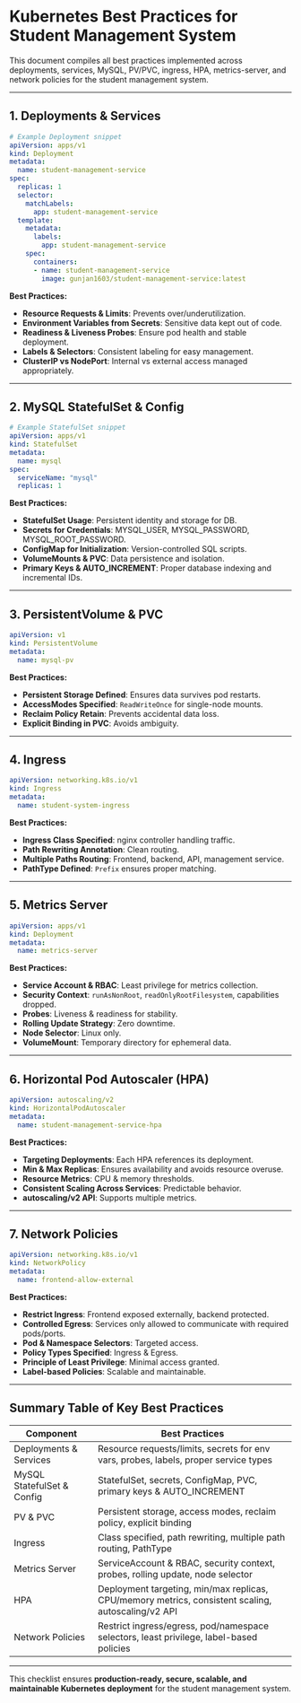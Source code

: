 # Kubernetes Best Practices for Student Management System

This document compiles all best practices implemented across deployments, services, MySQL, PV/PVC, ingress, HPA, metrics-server, and network policies for the student management system.

---

## 1. Deployments & Services

```yaml
# Example Deployment snippet
apiVersion: apps/v1
kind: Deployment
metadata:
  name: student-management-service
spec:
  replicas: 1
  selector:
    matchLabels:
      app: student-management-service
  template:
    metadata:
      labels:
        app: student-management-service
    spec:
      containers:
      - name: student-management-service
        image: gunjan1603/student-management-service:latest
```

**Best Practices:**

* **Resource Requests & Limits**: Prevents over/underutilization.
* **Environment Variables from Secrets**: Sensitive data kept out of code.
* **Readiness & Liveness Probes**: Ensure pod health and stable deployment.
* **Labels & Selectors**: Consistent labeling for easy management.
* **ClusterIP vs NodePort**: Internal vs external access managed appropriately.

---

## 2. MySQL StatefulSet & Config

```yaml
# Example StatefulSet snippet
apiVersion: apps/v1
kind: StatefulSet
metadata:
  name: mysql
spec:
  serviceName: "mysql"
  replicas: 1
```

**Best Practices:**

* **StatefulSet Usage**: Persistent identity and storage for DB.
* **Secrets for Credentials**: MYSQL\_USER, MYSQL\_PASSWORD, MYSQL\_ROOT\_PASSWORD.
* **ConfigMap for Initialization**: Version-controlled SQL scripts.
* **VolumeMounts & PVC**: Data persistence and isolation.
* **Primary Keys & AUTO\_INCREMENT**: Proper database indexing and incremental IDs.

---

## 3. PersistentVolume & PVC

```yaml
apiVersion: v1
kind: PersistentVolume
metadata:
  name: mysql-pv
```

**Best Practices:**

* **Persistent Storage Defined**: Ensures data survives pod restarts.
* **AccessModes Specified**: `ReadWriteOnce` for single-node mounts.
* **Reclaim Policy Retain**: Prevents accidental data loss.
* **Explicit Binding in PVC**: Avoids ambiguity.

---

## 4. Ingress

```yaml
apiVersion: networking.k8s.io/v1
kind: Ingress
metadata:
  name: student-system-ingress
```

**Best Practices:**

* **Ingress Class Specified**: nginx controller handling traffic.
* **Path Rewriting Annotation**: Clean routing.
* **Multiple Paths Routing**: Frontend, backend, API, management service.
* **PathType Defined**: `Prefix` ensures proper matching.

---

## 5. Metrics Server

```yaml
apiVersion: apps/v1
kind: Deployment
metadata:
  name: metrics-server
```

**Best Practices:**

* **Service Account & RBAC**: Least privilege for metrics collection.
* **Security Context**: `runAsNonRoot`, `readOnlyRootFilesystem`, capabilities dropped.
* **Probes**: Liveness & readiness for stability.
* **Rolling Update Strategy**: Zero downtime.
* **Node Selector**: Linux only.
* **VolumeMount**: Temporary directory for ephemeral data.

---

## 6. Horizontal Pod Autoscaler (HPA)

```yaml
apiVersion: autoscaling/v2
kind: HorizontalPodAutoscaler
metadata:
  name: student-management-service-hpa
```

**Best Practices:**

* **Targeting Deployments**: Each HPA references its deployment.
* **Min & Max Replicas**: Ensures availability and avoids resource overuse.
* **Resource Metrics**: CPU & memory thresholds.
* **Consistent Scaling Across Services**: Predictable behavior.
* **autoscaling/v2 API**: Supports multiple metrics.

---

## 7. Network Policies

```yaml
apiVersion: networking.k8s.io/v1
kind: NetworkPolicy
metadata:
  name: frontend-allow-external
```

**Best Practices:**

* **Restrict Ingress**: Frontend exposed externally, backend protected.
* **Controlled Egress**: Services only allowed to communicate with required pods/ports.
* **Pod & Namespace Selectors**: Targeted access.
* **Policy Types Specified**: Ingress & Egress.
* **Principle of Least Privilege**: Minimal access granted.
* **Label-based Policies**: Scalable and maintainable.

---

## Summary Table of Key Best Practices

| Component                  | Best Practices                                                                                     |
| -------------------------- | -------------------------------------------------------------------------------------------------- |
| Deployments & Services     | Resource requests/limits, secrets for env vars, probes, labels, proper service types               |
| MySQL StatefulSet & Config | StatefulSet, secrets, ConfigMap, PVC, primary keys & AUTO\_INCREMENT                               |
| PV & PVC                   | Persistent storage, access modes, reclaim policy, explicit binding                                 |
| Ingress                    | Class specified, path rewriting, multiple path routing, PathType                                   |
| Metrics Server             | ServiceAccount & RBAC, security context, probes, rolling update, node selector                     |
| HPA                        | Deployment targeting, min/max replicas, CPU/memory metrics, consistent scaling, autoscaling/v2 API |
| Network Policies           | Restrict ingress/egress, pod/namespace selectors, least privilege, label-based policies            |

---

This checklist ensures **production-ready, secure, scalable, and maintainable Kubernetes deployment** for the student management system.
